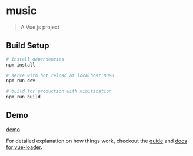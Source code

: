 # music

> A Vue.js project

## Build Setup

``` bash
# install dependencies
npm install

# serve with hot reload at localhost:8080
npm run dev

# build for production with minification
npm run build

```

## Demo

   [demo](https://lixia9.github.io/vue-music-player/dist/index.html#/)


For detailed explanation on how things work, checkout the [guide](http://vuejs-templates.github.io/webpack/) and [docs for vue-loader](http://vuejs.github.io/vue-loader).
